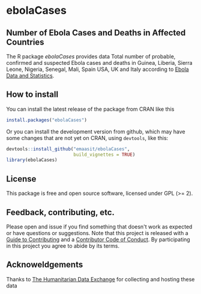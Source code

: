 
<!-- README.md is generated from README.Rmd. Please edit that file -->
ebolaCases
========

Number of Ebola Cases and Deaths in Affected Countries
-------------------------------------------------------

The R package *ebolaCases* provides data Total number of probable, confirmed and suspected Ebola cases and deaths in Guinea, Liberia, Sierra Leone, Nigeria, Senegal, Mali, Spain USA, UK and Italy according to [Ebola Data and Statistics](http://apps.who.int/ebola/ebola-situation-reports).

How to install
--------------

You can install the latest release of the package from CRAN like this

``` r
install.packages("ebolaCases")
```

Or you can install the development version from github, which may have some changes that are not yet on CRAN, using `devtools`, like this:

``` r
devtools::install_github("emaasit/ebolaCases", 
                         build_vignettes = TRUE)
library(ebolaCases)
```

License
-------

This package is free and open source software, licensed under GPL (&gt;= 2).

Feedback, contributing, etc.
----------------------------

Please open and issue if you find something that doesn't work as expected or have questions or suggestions. Note that this project is released with a [Guide to Contributing](CONTRIBUTING.md) and a [Contributor Code of Conduct](CONDUCT.md). By participating in this project you agree to abide by its terms.

Acknoweldgements
----------------

Thanks to [The Humanitarian Data Exchange](https://data.humdata.org/) for collecting and hosting these data
